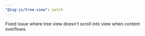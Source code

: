 ```yaml
---
"@zag-js/tree-view": patch
---
```


Fixed issue where tree view doesn't scroll into view when content overflows.
